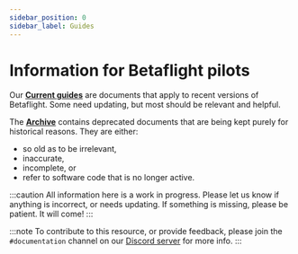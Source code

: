 ```yaml
---
sidebar_position: 0
sidebar_label: Guides
---
```


# Information for Betaflight pilots

Our **[Current guides](/docs/category/current-guides)** are documents that apply to recent versions of Betaflight. Some need updating, but most should be relevant and helpful.

The **[Archive](/docs/category/archive)** contains deprecated documents that are being kept purely for historical reasons. They are either:

- so old as to be irrelevant,
- inaccurate,
- incomplete, or
- refer to software code that is no longer active.

:::caution
All information here is a work in progress.
Please let us know if anything is incorrect, or needs updating.
If something is missing, please be patient. It will come!
:::

:::note
To contribute to this resource, or provide feedback, please join the `#documentation` channel on our
[Discord server](https://discord.betaflight.com/invite) for more info.
:::

